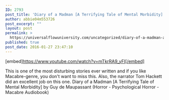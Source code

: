 ```yaml
---
ID: 2793
post_title: 'Diary of a Madman [A Terrifying Tale of Mental Morbidity] (Horror Audiobook)'
author: abbie04m553726
post_excerpt: ""
layout: post
permalink: >
  https://universalflowuniversity.com/uncategorized/diary-of-a-madman-a-terrifying-tale-of-mental-morbidity-horror-audiobook/
published: true
post_date: 2016-01-27 23:47:10
---
```

[embed]https://www.youtube.com/watch?v=mTkrRA9_yFI[/embed]<br>
<p>This is one of the most disturbing stories ever written and if you like Macabre-genre, you don't want to miss this. Also, the narrator Tom Hackett did an excellent job on this one.
Diary of a Madman [A Terrifying Tale of Mental Morbidity] by Guy de Maupassant (Horror - Psychological Horror - Macabre Audiobook)</p>